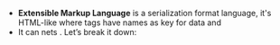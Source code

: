 - **Extensible Markup Language** is a serialization format language, it's HTML-like where tags have names as key for data and 
- It can nets .
Let’s break it down: